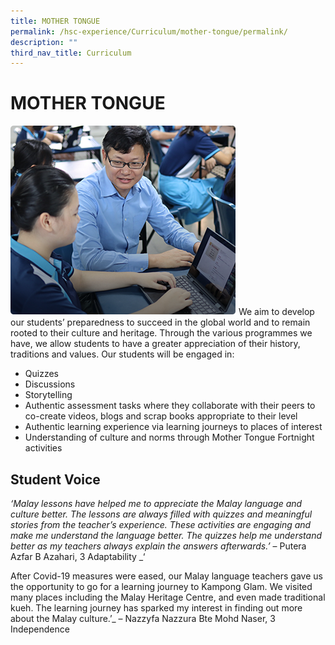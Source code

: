 ```yaml
---
title: MOTHER TONGUE
permalink: /hsc-experience/Curriculum/mother-tongue/permalink/
description: ""
third_nav_title: Curriculum
---
```

MOTHER TONGUE
=============
![](/images/Mother.png)
We aim to develop our students’ preparedness to succeed in the global world and to remain rooted to their culture and heritage. Through the various programmes we have, we allow students to have a greater appreciation of their history, traditions and values. Our students will be engaged in:  
  

*   Quizzes
*   Discussions
*   Storytelling
*   Authentic assessment tasks where they collaborate with their peers to co-create videos, blogs and scrap books appropriate to their level
*   Authentic learning experience via learning journeys to places of interest
*   Understanding of culture and norms through Mother Tongue Fortnight activities

Student Voice
-------------

_‘Malay lessons have helped me to appreciate the Malay language and culture better. The lessons are always filled with quizzes and meaningful stories from the teacher’s experience. These activities are engaging and make me understand the language better. The quizzes help me understand better as my teachers always explain the answers afterwards.’_ – Putera Azfar B Azahari, 3 Adaptability _‘  
  
After Covid-19 measures were eased, our Malay language teachers gave us the opportunity to go for a learning journey to Kampong Glam. We visited many places including the Malay Heritage Centre, and even made traditional kueh. The learning journey has sparked my interest in finding out more about the Malay culture.’_ – Nazzyfa Nazzura Bte Mohd Naser, 3 Independence